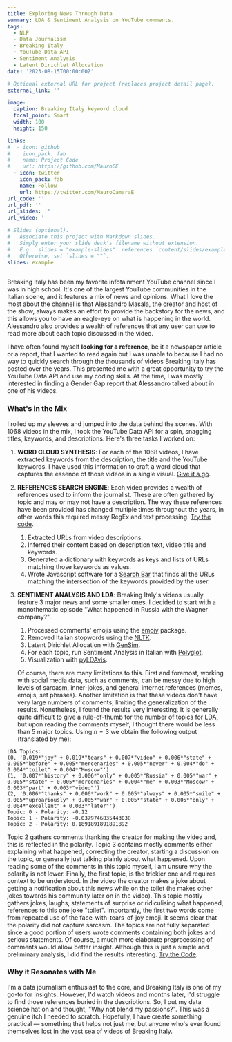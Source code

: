 ```yaml
---
title: Exploring News Through Data
summary: LDA & Sentiment Analysis on YouTube comments.
tags:
  - NLP
  - Data Journalism
  - Breaking Italy
  - YouTube Data API
  - Sentiment Analysis
  - Latent Dirichlet Allocation
date: '2023-08-15T00:00:00Z'

# Optional external URL for project (replaces project detail page).
external_link: ''

image:
  caption: Breaking Italy keyword cloud
  focal_point: Smart
  width: 100
  height: 150

links:
#  - icon: github
#    icon_pack: fab
#    name: Project Code
#    url: https://github.com/MauroCE
  - icon: twitter
    icon_pack: fab
    name: Follow
    url: https://twitter.com/MauroCamaraE
url_code: ''
url_pdf: ''
url_slides: ''
url_video: ''

# Slides (optional).
#   Associate this project with Markdown slides.
#   Simply enter your slide deck's filename without extension.
#   E.g. `slides = "example-slides"` references `content/slides/example-slides.md`.
#   Otherwise, set `slides = ""`.
slides: example
---
```


Breaking Italy has been my favorite infotainment YouTube channel since I was in high school. It's one of the largest YouTube communities in the Italian scene, and it features a mix of news and opinions. What I love the most about the channel is that Alessandro Masala, the creator and host of the show, always makes an effort to provide the backstory for the news, and this allows you to have an eagle-eye on what is happening in the world. Alessandro also provides a wealth of references that any user can use to read more about each topic discussed in the video.

I have often found myself **looking for a reference**, be it a newspaper article or a report, that I wanted to read again but I was unable to because I had no way to quickly search through the thousands of videos Breaking Italy has posted over the years. This presented me with a great opportunity to try the YouTube Data API and use my coding skills. At the time, I was mostly interested in finding a Gender Gap report that Alessandro talked about in one of his videos.


### What's in the Mix
I rolled up my sleeves and jumped into the data behind the scenes. With 1068 videos in the mix, I took the YouTube Data API for a spin, snagging titles, keywords, and descriptions. Here's three tasks I worked on:

1. **WORD CLOUD SYNTHESIS**: For each of the 1068 videos, I have extracted keywords from the description, the title and the YouTube keywords. I have used this information to craft a word cloud that captures the essence of those videos in a single visual. [Give it a go](https://colab.research.google.com/drive/16yfS7oRSjJbhcZGoKDyWco1rn2pBEiXu?usp=sharing).

2. **REFERENCES SEARCH ENGINE**: Each video provides a wealth of references used to inform the journalist. These are often gathered by topic and may or may not have a description. The way these references have been provided has changed multiple times throughout the years, in other words this required messy RegEx and text processing. [Try the code](https://colab.research.google.com/drive/1ldJPBgfyRRGr2QYfp8zg6Ar0PPefn3vr?usp=sharing).
    1. Extracted URLs from video descriptions.
    2. Inferred their content based on description text, video title and keywords. 
    3. Generated a dictionary with keywords as keys and lists of URLs matching those keywords as values.
    4. Wrote Javascript software for a [Search Bar](https://maurocamaraescudero.netlify.app/breaking_italy.html) that finds all the URLs matching the intersection of the keywords provided by the user.

3. **SENTIMENT ANALYSIS AND LDA**: Breaking Italy's videos usually feature 3 major news and some smaller ones. I decided to start with a monothematic episode "What happened in Russia with the Wagner company?". 
    1. Processed comments' emojis using the [emojy](https://pypi.org/project/emoji/) package.
    2. Removed Italian stopwords using the [NLTK](https://www.nltk.org/api/nltk.html).
    3. Latent Dirichlet Allocation with [GenSim](https://pypi.org/project/gensim/).
    4. For each topic, run Sentiment Analysis in Italian with [Polyglot](https://polyglot.readthedocs.io/en/latest/Sentiment.html).
    5. Visualization with [pyLDAvis](https://pypi.org/project/pyLDAvis/#:~:text=pyLDAvis%20is%20designed%20to%20help,an%20interactive%20web%2Dbased%20visualization).
    
    Of course, there are many limitations to this. First and foremost, working with social media data, such as comments, can be messy due to high levels of sarcasm, inner-jokes, and general internet references (memes, emojis, set phrases). Another limitation is that these videos don't have very large numbers of comments, limiting the generalization of the results. Nonetheless, I found the results very interesting. It is generally quite difficult to give a rule-of-thumb for the number of topics for LDA, but upon reading the comments myself, I thought there would be less than $5$ major topics. Using $n=3$ we obtain the following output (translated by me):
  ```
  LDA Topics:
  (0, '0.019*"joy" + 0.019*"tears" + 0.007*"video" + 0.006*"state" + 0.005*"before" + 0.005*"mercenaries" + 0.005*"never" + 0.004*"do" + 0.004*"toilet" + 0.004*"Moscow"')
  (1, '0.007*"history" + 0.006*"only" + 0.005*"Russia" + 0.005*"war" + 0.005*"state" + 0.005*"mercenaries" + 0.004*"me" + 0.003*"Moscow" + 0.003*"part" + 0.003*"video"')
  (2, '0.006*"thanks" + 0.006*"work" + 0.005*"always" + 0.005*"smile" + 0.005*"uproariously" + 0.005*"war" + 0.005*"state" + 0.005*"only" + 0.004*"excellent" + 0.003*"later"')
  Topic: 0 - Polarity: -0.12
  Topic: 1 - Polarity: -0.0379746835443038
  Topic: 2 - Polarity: 0.1891891891891892
  ```
  
  Topic 2 gathers comments thanking the creator for making the video and, this is reflected in the polarity. Topic 3 contains mostly comments either explaining what happened, correcting the creator, starting a discussion on the topic, or generally just talking plainly about what happened. Upon reading some of the comments in this topic myself, I am unsure why the polarity is not lower. Finally, the first topic, is the trickier one and requires context to be understood. In the video the creator makes a joke about getting a notification about this news while on the toilet (he makes other jokes towards his community later on in the video). This topic mostly gathers jokes, laughs, statements of surprise or ridiculising what happened, references to this one joke "toilet". Importantly, the first two words come from repeated use of the face-with-tears-of-joy emoji. It seems clear that the polarity did not capture sarcasm. The topics are not fully separated since a good portion of users wrote comments containing both jokes and serious statements. Of course, a much more elaborate preprocessing of comments would allow better insight. Although this is just a simple and preliminary analysis, I did find the results interesting. [Try the Code](https://colab.research.google.com/drive/12mlMV-mzG5mUzzXyTOMczoVfBW8NlLNm?usp=sharing).
  

### Why it Resonates with Me
I'm a data journalism enthusiast to the core, and Breaking Italy is one of my go-to for insights. However, I'd watch videos and months later, I'd struggle to find those references buried in the descriptions. So, I put my data science hat on and thought, "Why not blend my passions?". This was a genuine itch I needed to scratch. Hopefully, I have create something practical — something that helps not just me, but anyone who's ever found themselves lost in the vast sea of videos of Breaking Italy.
